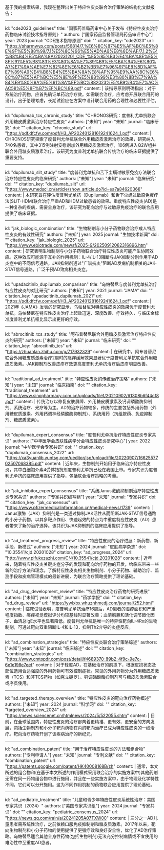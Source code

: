 基于我的搜索结果，我现在整理出关于特应性皮炎联合治疗策略的结构化文献报告：

----
id: "cde2023_guidelines"
title: "国家药监局药审中心关于发布《特应性皮炎治疗药物临床试验技术指导原则》"
authors: ["国家药品监督管理局药品审评中心"]
year: 2023
journal: "CDE技术指导原则"
doi: ""
citation_key: "cde2023"
url: "https://pharmwyp.com/posts/56814/7.%E6%8C%87%E5%AF%BC%E5%8E%9F%E5%88%99/7.1%E5%8C%96%E5%AD%A6%E8%8D%AF/7.1.2%E4%B8%B4%E5%BA%8A/20231201_CDE_%E5%85%B3%E4%BA%8E%E5%8F%91%E5%B8%83%E3%80%8A%E7%89%B9%E5%BA%94%E6%80%A7%E7%9A%AE%E7%82%8E%E6%B2%BB%E7%96%97%E8%8D%AF%E7%89%A9%E4%B8%B4%E5%BA%8A%E8%AF%95%E9%AA%8C%E6%8C%87%E5%AF%BC%E5%8E%9F%E5%88%99%E3%80%8B%E7%9A%84%E9%80%9A%E5%91%8A%EF%BC%882023%E5%B9%B4%E7%AC%AC58%E5%8F%B7%EF%BC%89.pdf"
content: |
  该指导原则明确指出：对于系统治疗药物，应首先确证单药治疗疗效。如需联合治疗，应考虑开展联合用药的设计。出于伦理考虑，长期试验应在方案中设计联合用药的合理性和必要性评估。

----
id: "dupilumab_tcs_chronic_study"
title: "CHRONOS研究：度普利尤单抗联合外用糖皮质激素治疗特应性皮炎"
authors: ["未知"]
year: "未知"
journal: "临床研究"
doi: ""
citation_key: "chronic_study"
url: "https://pdf.dfcfw.com/pdf/H3_AP202401281619241624_1.pdf"
content: |
  CHRONOS研究探索了度普利尤单抗联合外用糖皮质激素治疗的效果，研究纳入740名患者，其中315例注射安慰剂加外用糖皮质激素治疗，106例进入Q2W组并联合外用糖皮质激素治疗。该研究为度普利尤单抗联合传统治疗的临床证据提供了重要支持。

----
id: "dupilumab_slit_study"
title: "度普利尤单抗和舌下尘螨过敏原免疫疗法联合治疗特应性皮炎的临床研究"
authors: ["未知"]
year: "未知"
journal: "临床研究"
doi: ""
citation_key: "dupilumab_slit"
url: "https://www.medsci.cn/article/show_article.do?id=ea7a84620368"
content: |
  本研究旨在评估度普利尤单抗（Dupilumab）和舌下尘螨过敏原免疫疗法(SLIT-HDM)联合治疗严重AD和HDM过敏患者的效果。重度特应性皮炎(AD)是一种复杂的疾病，需要全身治疗，该研究为靶向治疗与过敏原免疫治疗的联合应用提供了临床证据。

----
id: "jak_biologic_combination"
title: "生物制剂与小分子药物联合治疗成人特应性皮炎的有效性研究"
authors: ["未知"]
year: 2025
journal: "生物技术新闻"
doi: ""
citation_key: "jak_biologic_2025"
url: "https://www.ebiotrade.com/newsf/2025-9/20250912082316896.htm"
content: |
  研究表明生物制剂与小分子药物联合治疗特应性皮炎可能产生协同效应。这种效应可能源于互补的作用机制：IL-4/IL-13阻断与JAK抑制分别作用于AD炎症中的不同信号通路。JAK抑制剂通过"广谱抗炎"阻断AD发病机制相关的JAK-STAT信号通路，广泛干预AD致病相关炎症。

----
id: "upadacitinib_dupilumab_comparison"
title: "乌帕替尼与度普利尤单抗治疗特应性皮炎的对比研究"
authors: ["未知"]
year: 2021
journal: "JAMA"
doi: ""
citation_key: "upadacitinib_dupilumab_2021"
url: "https://pdf.dfcfw.com/pdf/H3_AP202401281619241624_1.pdf"
content: |
  2021年《JAMA》发表的研究显示，乌帕替尼对特应性皮炎的效果优于度普利尤单抗。乌帕替尼在特应性皮炎治疗上起效迅速、深度改善、疗效持久，与临床金标准度普利尤单抗相比显示出更好的疗效。

----
id: "abrocitinib_tcs_study"
title: "阿布昔替尼联合外用糖皮质激素治疗特应性皮炎的研究"
authors: ["未知"]
year: "未知"
journal: "临床研究"
doi: ""
citation_key: "abrocitinib_tcs"
url: "https://zhuanlan.zhihu.com/p/717932329"
content: |
  在研究中，阿布昔替尼联合外用糖皮质激素治疗2周时的瘙痒缓解效果显著优于度普利尤单抗联合外用糖皮质激素。JAK抑制剂改善皮疹疗效更高度普利尤单抗治疗后皮疹明显改善。

----
id: "traditional_ad_treatment"
title: "特应性皮炎的传统治疗策略"
authors: ["未知"]
year: "未知"
journal: "临床指南"
doi: ""
citation_key: "traditional_treatment"
url: "https://www.sinopharmacy.com.cn/uploads/file1/20210902/61308b6f44cf8.pdf"
content: |
  传统治疗以修复皮肤屏障、外用糖皮质激素及钙调磷酸酶抑制剂、系统治疗、光疗等为主。AD的治疗药物较多，传统的主要包括外用药物（外用糖皮质激素、外用钙调神经磷酸酶抑制剂）、系统用药（抗组胺药、免疫抑制剂、糖皮质激素）。

----
id: "dupilumab_expert_consensus"
title: "度普利尤单抗治疗特应性皮炎专家共识"
authors: ["中华医学会皮肤性病学分会特应性皮炎研究中心"]
year: 2022
journal: "中华医学会专家共识"
doi: ""
citation_key: "dupilumab_consensus_2022"
url: "https://xa3yuanlib.yuntsg.com/ueditor/jsp/upload/file/20220907/1662557702507068385.pdf"
content: |
  近年来，生物制剂开始用于临床治疗特应性皮炎，其中白细胞介素4受体拮抗剂度普利尤单抗已经在我国上市。专家共识为度普利尤单抗的临床应用提供了指导，包括联合治疗策略的考量。

----
id: "jak_inhibitor_expert_consensus"
title: "系统Janus激酶抑制剂治疗特应性皮炎专家共识"
authors: ["专家共识编写组"]
year: "未知"
journal: "专家共识"
doi: ""
citation_key: "jak_consensus"
url: "https://www.pfizermedicalinformation.cn/medical-news/1739"
content: |
  Janus激酶（JAK）抑制剂是一类通过抑制JAK活性从而阻断JAK-STAT信号通路的小分子药物，以其多靶点作用、快速起效的特点为中重度特应性皮炎（AD）患者带来了新的治疗选择。该共识为JAK抑制剂的临床应用提供了指导。

----
id: "ad_treatment_progress_review"
title: "特应性皮炎的治疗进展：新药物、新手段、新模式"
authors: ["未知"]
year: 2024
journal: "皮肤病学杂志"
doi: "10.35541/cjd.20201028"
citation_key: "ad_progress_2024"
url: "http://www.pifukezazhi.com/CN/10.35541/cjd.20201028"
content: |
  近年来，随着特应性皮炎关键炎症分子的发现和靶向治疗药物的开发，给临床带来一些新的治疗方法和理念。了解特应性皮炎相关生物制剂、小分子药物、辅助治疗、监测手段和疾病管理模式的最新进展，为联合治疗策略提供了理论基础。

----
id: "ad_drug_development_review"
title: "特应性皮炎治疗药物的研究进展"
authors: ["未知"]
year: "未知"
journal: "药学学报"
doi: ""
citation_key: "ad_drug_review"
url: "https://ywlxbx.whuznhmedj.com/journal/252.html"
content: |
  临床试验表明，度普利尤单抗治疗16周后，AD患者的湿疹面积和严重程度指数、瘙痒视觉模拟评分均较基线时显著改善；血清胸腺和活化调节趋化因子、血清总IgE水平也显著降低。度普利尤单抗是唯一的特异性靶向IL-4Rα的生物制剂，可通过靶向双重阻断IL-4和IL-13，抑制Th2介导的炎症反应。

----
id: "ad_combination_strategies"
title: "特应性皮炎联合治疗策略综述"
authors: ["未知"]
year: "未知"
journal: "临床综述"
doi: ""
citation_key: "combination_strategies"
url: "https://www.cmtopdr.com/post/detail/f4689370-89b2-4f9c-9e7c-6e1e198e7eef"
content: |
  对于轻度AD，在基础治疗的前提下，根据皮损状态及部位选用合适强度的外用药物可有效控制症状。常见的外用药物分为外用糖皮质激素（TCS）和非TCS药物（如克立硼罗）。钙调磷酸酶抑制剂可与糖皮质激素联合或序贯使用。

----
id: "ad_targeted_therapy_overview"
title: "特应性皮炎的靶向治疗药物概述"
authors: ["未知"]
year: 2024
journal: "科学网"
doi: ""
citation_key: "targeted_overview_2024"
url: "https://news.sciencenet.cn/htmlnews/2024/5/522055.shtm"
content: |
  目前，在全球范围内，特应性皮炎的治疗都向着更精准、更有效、更安全的方向发展，包括生物制剂和小分子靶向药物在内的靶向治疗已成为特应性皮炎的一线治疗。靶向治疗药物开创了该疾病治疗的新纪元。

----
id: "ad_combination_patent"
title: "用于治疗特应性皮炎的方法和组合物"
authors: ["专利申请人"]
year: "未知"
journal: "专利文献"
doi: ""
citation_key: "combination_patent"
url: "https://patents.google.com/patent/HK40008168B/zh"
content: |
  通常，本文所述的组合物和(在基于本文所述的作用模式采用联合治疗的实施方案中)其他药剂无需在同一药物组合物中进行施用，并且在一些实施方案中，由于物理及化学特性不同，它们可以分开施用。这为不同作用机制的药物联合应用提供了理论基础。

----
id: "ad_pediatric_treatment"
title: "儿童和青少年特应性皮炎系统性治疗：美国专家共识（2024）"
authors: ["美国专家共识组"]
year: 2024
journal: "专家共识"
doi: ""
citation_key: "pediatric_consensus_2024"
url: "https://news.qq.com/rain/a/20241205A07TXW00"
content: |
  三分之一AD儿童患者需系统性治疗，之前依赖口服免疫抑制剂和糖皮质激素。2017年以来，靶向生物制剂和小分子药物的使用提供了更强疗效和良好安全性，优化了AD治疗策略。乌帕替尼适合其他全身性药物(包括生物制剂)无法充分控制病情或不宜使用的难治性中至重度AD患者。